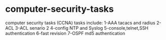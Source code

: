 # computer-security-tasks
computer security tasks (CCNA)
tasks include:
      1-AAA tacacs and radius
      2-ACL
      3-ACL senario 2
      4-config NTP and Syslog
      5-console,telnet,SSH authentication
      6-fast revision
      7-OSPF md5 authentication
